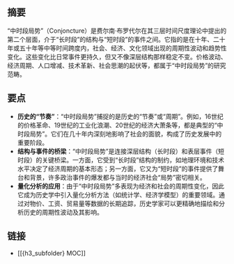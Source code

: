 ## 摘要
“中时段局势”（Conjoncture）是费尔南·布罗代尔在其三层时间尺度理论中提出的第二个层面，介于“长时段”的结构与“短时段”的事件之间。它指的是在十年、二十年或五十年等中等时间跨度内，社会、经济、文化领域出现的周期性波动和趋势性变化。这些变化比日常事件更持久，但又不像深层结构那样稳定不变。价格波动、经济周期、人口增减、技术革新、社会思潮的起伏等，都属于“中时段局势”的研究范畴。

## 要点

- **历史的“节奏”**：“中时段局势”捕捉的是历史的“节奏”或“周期”。例如，16世纪的价格革命、19世纪的工业化浪潮、20世纪的经济大萧条等，都是典型的“中时段局势”。它们在几十年内深刻地影响了社会的面貌，构成了历史发展中的重要阶段。
- **结构与事件的桥梁**：“中时段局势”是连接深层结构（长时段）和表层事件（短时段）的关键桥梁。一方面，它受到“长时段”结构的制约，如地理环境和技术水平决定了经济周期的基本形态；另一方面，它又为“短时段”的事件提供了舞台和背景，许多政治事件的爆发都与当时的经济社会“局势”密切相关。
- **量化分析的应用**：由于“中时段局势”多表现为经济和社会的周期性变化，因此它成为历史学中引入量化分析方法（如统计学、经济学模型）的重要领域。通过对物价、工资、贸易量等数据的长期追踪，历史学家可以更精确地描绘和分析历史的周期性波动及其影响。

## 链接

- [[{h3_subfolder} MOC]]
